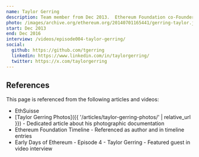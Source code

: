 ```yaml
---
name: Taylor Gerring
description: Team member from Dec 2013.  Ethereum Foundation co-Founder.
photo: /images/archive.org/ethereum.org/20140701165441/gerring-taylor.jpg
start: Dec 2013
end: Dec 2016
interview: /videos/episode004-taylor-gerring/
social:
  github: https://github.com/tgerring
  linkedin: https://www.linkedin.com/in/taylorgerring/
  twitter: https://x.com/taylorgerring
---
```


## References

This page is referenced from the following articles and videos:

- EthSuisse
- [Taylor Gerring Photos]({{ '/articles/taylor-gerring-photos/' | relative_url }}) - Dedicated article about his photographic documentation
- Ethereum Foundation Timeline - Referenced as author and in timeline entries
- Early Days of Ethereum - Episode 4 - Taylor Gerring - Featured guest in video interview